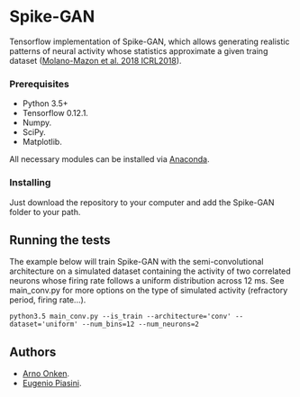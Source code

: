# Spike-GAN

Tensorflow implementation of Spike-GAN, which allows generating realistic patterns of neural activity whose statistics approximate a given traing dataset ([Molano-Mazon et al. 2018 ICRL2018](https://openreview.net/forum?id=r1VVsebAZ)). 

### Prerequisites

* Python 3.5+
* Tensorflow 0.12.1.
* Numpy.
* SciPy.
* Matplotlib.

All necessary modules can be installed via [Anaconda](https://anaconda.org/). 

### Installing

Just download the repository to your computer and add the Spike-GAN folder to your path.


## Running the tests

The example below will train Spike-GAN with the semi-convolutional architecture on a simulated dataset containing the activity of two correlated neurons whose firing rate follows a uniform distribution across 12 ms. See main_conv.py for more options on the type of simulated activity (refractory period, firing rate...).

```
python3.5 main_conv.py --is_train --architecture='conv' --dataset='uniform' --num_bins=12 --num_neurons=2 
```

## Authors

* [Arno Onken](https://github.com/asnelt).
* [Eugenio Piasini](https://github.com/epiasini).
